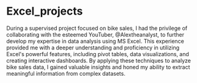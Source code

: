 # Excel_projects
During a supervised project focused on bike sales, I had the privilege of collaborating with the esteemed YouTuber, @Alextheanalyst, to further develop my expertise in data analysis using MS Excel. This experience provided me with a deeper understanding and proficiency in utilizing Excel's powerful features, including pivot tables, data visualizations, and creating interactive dashboards. By applying these techniques to analyze bike sales data, I gained valuable insights and honed my ability to extract meaningful information from complex datasets.
